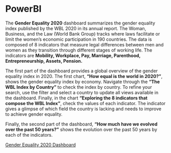 # PowerBI
The <strong>Gender Equality 2020</strong> dashboard summarizes the gender equality index published by the WBL 2020 in its annual report. The Woman, Business, and the Law (World Bank Group) tracks where laws facilitate or limit the women’s economic participation in 190 countries. The data is composed of 8 indicators that measure legal differences between men and women as they transition through different stages of working life. The indicators are <strong> Mobility, Workplace, Pay, Marriage, Parenthood, Entrepreneurship, Assets, Pension.</strong>

 

The first part of the dashboard provides a global overview of the gender equality index in 2020. The first chart, <strong>“How equal is the world in 2020?”</strong>, shows the gender equality index by economy. Navigate through the <strong> “The WBL Index by Country”</strong> to check the index by country. To refine your search, use the filter and select a country to update all views available in the dashboard. Finally, in the chart <strong> “Exploring the 8 indicators that compose the WBL Index”</strong>, check the values of each indicator. The indicator gives a glimpse of which field the country is lacking and needs to improve to achieve gender equality.

 

Finally, the second part of the dashboard, <strong>“How much have we evolved over the past 50 years?”</strong> shows the evolution over the past 50 years by each of the indicators. 

<a href="https://community.powerbi.com/t5/Data-Stories-Gallery/Gender-Equality-2020/m-p/1257701#M4384">Gender Equality 2020 Dashboard</a>
